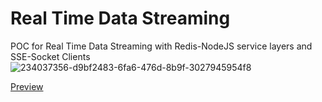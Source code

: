 # Real Time Data Streaming 
POC for Real Time Data Streaming with Redis-NodeJS service layers and SSE-Socket Clients
![234037356-d9bf2483-6fa6-476d-8b9f-3027945954f8](https://github.com/jaone/real-time-data-streaming/assets/5829562/c048ceb8-b493-4a85-9096-6ceaff5eb256)



[Preview](https://www.canva.com/design/DAFhA0_M6cE/hOUsRaVP3XCN2LHQDF0f_g/view?utm_content=DAFhA0_M6cE&utm_campaign=designshare&utm_medium=link&utm_source=publishsharelink)
